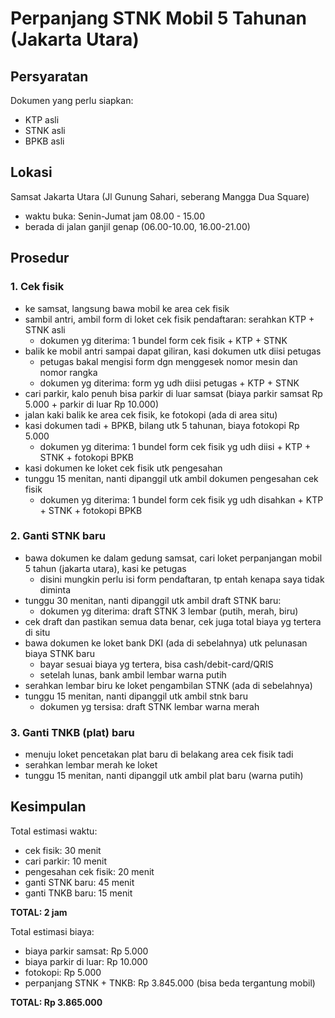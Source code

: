 # Perpanjang STNK Mobil 5 Tahunan (Jakarta Utara)

## Persyaratan
Dokumen yang perlu siapkan:
- KTP asli
- STNK asli
- BPKB asli

## Lokasi
Samsat Jakarta Utara (Jl Gunung Sahari, seberang Mangga Dua Square) 
- waktu buka: Senin-Jumat jam 08.00 - 15.00
- berada di jalan ganjil genap (06.00-10.00, 16.00-21.00)

## Prosedur
### 1. Cek fisik
- ke samsat, langsung bawa mobil ke area cek fisik
- sambil antri, ambil form di loket cek fisik pendaftaran: serahkan KTP + STNK asli
  - dokumen yg diterima: 1 bundel form cek fisik + KTP + STNK
- balik ke mobil antri sampai dapat giliran, kasi dokumen utk diisi petugas
  - petugas bakal mengisi form dgn menggesek nomor mesin dan nomor rangka
  - dokumen yg diterima: form yg udh diisi petugas + KTP + STNK
- cari parkir, kalo penuh bisa parkir di luar samsat (biaya parkir samsat Rp 5.000 + parkir di luar Rp 10.000)
- jalan kaki balik ke area cek fisik, ke fotokopi (ada di area situ)
- kasi dokumen tadi + BPKB, bilang utk 5 tahunan, biaya fotokopi Rp 5.000
  - dokumen yg diterima: 1 bundel form cek fisik yg udh diisi + KTP + STNK + fotokopi BPKB
- kasi dokumen ke loket cek fisik utk pengesahan
- tunggu 15 menitan, nanti dipanggil utk ambil dokumen pengesahan cek fisik
  - dokumen yg diterima: 1 bundel form cek fisik yg udh disahkan + KTP + STNK + fotokopi BPKB

### 2. Ganti STNK baru
- bawa dokumen ke dalam gedung samsat, cari loket perpanjangan mobil 5 tahun (jakarta utara), kasi ke petugas
  - disini mungkin perlu isi form pendaftaran, tp entah kenapa saya tidak diminta
- tunggu 30 menitan, nanti dipanggil utk ambil draft STNK baru:
  - dokumen yg diterima: draft STNK 3 lembar (putih, merah, biru)
- cek draft dan pastikan semua data benar, cek juga total biaya yg tertera di situ
- bawa dokumen ke loket bank DKI (ada di sebelahnya) utk pelunasan biaya STNK baru
  - bayar sesuai biaya yg tertera, bisa cash/debit-card/QRIS
  - setelah lunas, bank ambil lembar warna putih
- serahkan lembar biru ke loket pengambilan STNK (ada di sebelahnya)
- tunggu 15 menitan, nanti dipanggil utk ambil stnk baru
  - dokumen yg tersisa: draft STNK lembar warna merah

### 3. Ganti TNKB (plat) baru
- menuju loket pencetakan plat baru di belakang area cek fisik tadi
- serahkan lembar merah ke loket
- tunggu 15 menitan, nanti dipanggil utk ambil plat baru (warna putih)

## Kesimpulan
Total estimasi waktu:
- cek fisik: 30 menit
- cari parkir: 10 menit
- pengesahan cek fisik: 20 menit
- ganti STNK baru: 45 menit
- ganti TNKB baru: 15 menit

**TOTAL: 2 jam**

Total estimasi biaya:
- biaya parkir samsat: Rp 5.000
- biaya parkir di luar: Rp 10.000
- fotokopi: Rp 5.000
- perpanjang STNK + TNKB: Rp 3.845.000 (bisa beda tergantung mobil)

**TOTAL: Rp 3.865.000**
